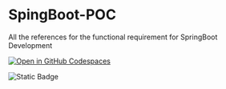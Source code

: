 # SpingBoot-POC
All the references for the functional requirement for SpringBoot Development

[![Open in GitHub Codespaces](https://github.com/codespaces/badge.svg)](https://codespaces.new/TechProofPlayground/SpringBoot-POC)

![Static Badge](https://img.shields.io/badge/Spring_Boot-v2.2.0-black?style=plastic&logo=springboot&color=6DB33F)
